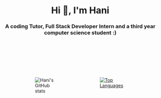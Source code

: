 <head>
<style>
#myDIV {
  height: 300px;
  display: flex;
  justify-content: space-evenly; 
  align-items: center; 
  gap: 10px; 
}
#myDIV div {
  width: 80px;
  height: 80px; 
}
</style>
</head>

<h1 align="center">Hi 👋, I'm Hani</h1>

<h3 align="center" style=" margin-bottom: 20px;">A coding Tutor, Full Stack Developer Intern and a third year computer science student :)</h3>

<div id="myDIV">
  <div>
    <img src="https://github-readme-stats.vercel.app/api?username=Hani0101&hide=prs,stars" alt="Hani's GitHub stats" />
  </div>
  <div>
    <a href="https://github.com/Hani0101/github-readme-stats">
      <img src="https://github-readme-stats.vercel.app/api/top-langs/?username=Hani0101&layout=donut" alt="Top Languages" />
    </a>
  </div>
</div>
